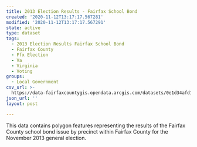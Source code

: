 ```yaml
---
title: 2013 Election Results - Fairfax School Bond
created: '2020-11-12T13:17:17.567281'
modified: '2020-11-12T13:17:17.567291'
state: active
type: dataset
tags:
  - 2013 Election Results Fairfax School Bond
  - Fairfax County
  - Ffx Election
  - Va
  - Virginia
  - Voting
groups:
  - Local Government
csv_url: >-
  https://data-fairfaxcountygis.opendata.arcgis.com/datasets/0e1d34afd124445698ac319e5e79b805_17.csv?outSR=%7B%22latestWkid%22%3A4269%2C%22wkid%22%3A4269%7D
json_url: ''
layout: post

---
```

This data contains polygon features representing the results of the Fairfax County school bond issue by precinct within Fairfax County for the November 2013 general election.
